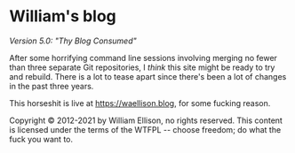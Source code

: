 # William's blog

_Version 5.0: "Thy Blog Consumed"_

After some horrifying command line sessions involving merging no fewer
than three separate Git repositories, I _think_ this site might be ready
to try and rebuild.  There is a lot to tease apart since there's been a
lot of changes in the past three years.

This horseshit is live at <https://waellison.blog>, for some fucking
reason.

Copyright &copy; 2012-2021 by William Ellison, no rights reserved.  This
content is licensed under the terms of the WTFPL -- choose freedom; do
what the fuck you want to.

